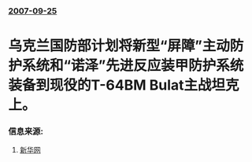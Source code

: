 ### [2007-09-25](/news/2007/09/25/index.md)

##### 
# 乌克兰国防部计划将新型“屏障”主动防护系统和“诺泽”先进反应装甲防护系统装备到现役的T-64BM Bulat主战坦克上。




### 信息来源:

1. [新华网](http://news.xinhuanet.com/mil/2007-09/25/content_6787862.htm)
